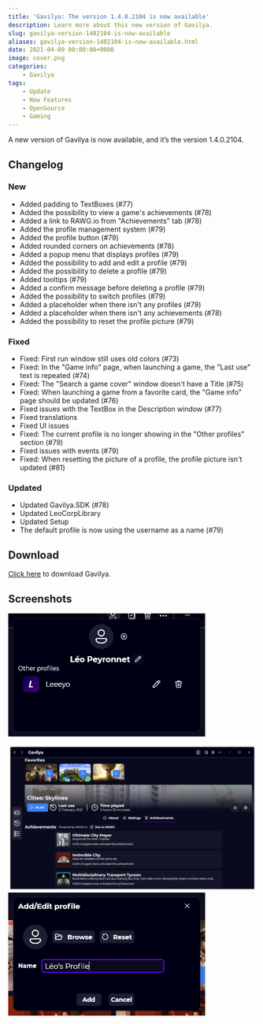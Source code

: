 ```yaml
---
title: 'Gavilya: The version 1.4.0.2104 is now available'
description: Learn more about this new version of Gavilya.
slug: gavilya-version-1402104-is-now-available
aliases: gavilya-version-1402104-is-now-available.html
date: 2021-04-09 00:00:00+0000
image: cover.png
categories:
    - Gavilya
tags:
    - Update
    - New Features
    - OpenSource
    - Gaming
---
```

 A new version of Gavilya is now available, and it’s the version 1.4.0.2104.

## Changelog
### New
- Added padding to TextBoxes (#77)
- Added the possibility to view a game's achievements (#78)
- Added a link to RAWG.io from "Achievements" tab (#78)
- Added the profile management system (#79)
- Added the profile button (#79)
- Added rounded corners on achievements (#78)
- Added a popup menu that displays profiles (#79)
- Added the possibility to add and edit a profile (#79)
- Added the possibility to delete a profile (#79)
- Added tooltips (#79)
- Added a confirm message before deleting a profile (#79)
- Added the possibility to switch profiles (#79)
- Added a placeholder when there isn't any profiles (#79)
- Added a placeholder when there isn't any achievements (#78)
- Added the possibility to reset the profile picture (#79)
### Fixed
- Fixed: First run window still uses old colors (#73)
- Fixed: In the "Game info" page, when launching a game, the "Last use" text is repeated (#74)
- Fixed: The "Search a game cover" window doesn't have a Title (#75)
- Fixed: When launching a game from a favorite card, the "Game info" page should be updated (#76)
- Fixed issues with the TextBox in the Description window (#77)
- Fixed translations
- Fixed UI issues
- Fixed: The current profile is no longer showing in the "Other profiles" section (#79)
- Fixed issues with events (#79)
- Fixed: When resetting the picture of a profile, the profile picture isn't updated (#81)
### Updated
- Updated Gavilya.SDK (#78)
- Updated LeoCorpLibrary
- Updated Setup
- The default profile is now using the username as a name (#79)

## Download

[Click here](https://bit.ly/Gavilya) to download Gavilya.

## Screenshots

![The profile popup of Gavilya](cover.png)

![The "Achievements" section of Gavilya](2.png)
![The "Edit profile" window of Gavilya](3.png)